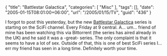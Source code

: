 {
	"title": "Battlestar Galactica",
	"categories": [
		"Misc"
	],
	"tags": [],
	"date": "2005-01-15T08:01:00+06:00",
	"url": "/2005/01/15/TV",
	"guid": "436"
}

I forgot to post this yesterday, but the new <a href="http://www.scifi.com/battlestar">Battlestar Galactica</a> series is starting on the SciFi channel. Every Friday at 9 central. A... um... friend of mine has been watching this via Bittorrent (the series has aired already in the UK) and he said it was a -great- series. The only complaint is that it seems to have a lot of sex. Outside of that, this is one of best SciFi series I... err my friend has seen in a long time. Definitely worth your time.